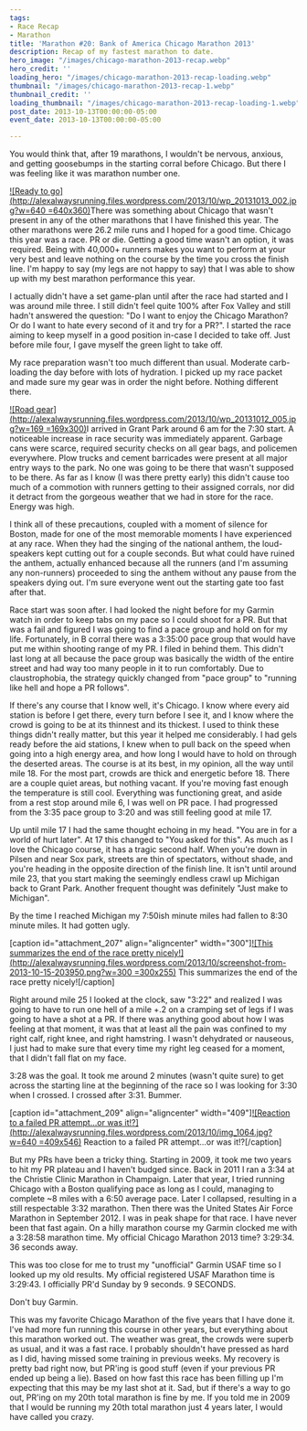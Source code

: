 ```yaml
---
tags:
- Race Recap
- Marathon
title: 'Marathon #20: Bank of America Chicago Marathon 2013'
description: Recap of my fastest marathon to date.
hero_image: "/images/chicago-marathon-2013-recap.webp"
hero_credit: ''
loading_hero: "/images/chicago-marathon-2013-recap-loading.webp"
thumbnail: "/images/chicago-marathon-2013-recap-1.webp"
thumbnail_credit: ''
loading_thumbnail: "/images/chicago-marathon-2013-recap-loading-1.webp"
post_date: 2013-10-13T00:00:00-05:00
event_date: 2013-10-13T00:00:00-05:00

---
```

You would think that, after 19 marathons, I wouldn't be nervous, anxious, and getting goosebumps in the starting corral before Chicago. But there I was feeling like it was marathon number one.

[![Ready to go](http://alexalwaysrunning.files.wordpress.com/2013/10/wp_20131013_002.jpg?w=640 =640x360)](http://alexalwaysrunning.files.wordpress.com/2013/10/wp_20131013_002.jpg)There was something about Chicago that wasn't present in any of the other marathons that I have finished this year. The other marathons were 26.2 mile runs and I hoped for a good time. Chicago this year was a race. PR or die. Getting a good time wasn't an option, it was required. Being with 40,000+ runners makes you want to perform at your very best and leave nothing on the course by the time you cross the finish line. I'm happy to say (my legs are not happy to say) that I was able to show up with my best marathon performance this year.

I actually didn't have a set game-plan until after the race had started and I was around mile three. I still didn't feel quite 100% after Fox Valley and still hadn't answered the question: "Do I want to enjoy the Chicago Marathon? Or do I want to hate every second of it and try for a PR?". I started the race aiming to keep myself in a good position in-case I decided to take off. Just before mile four, I gave myself the green light to take off.

My race preparation wasn't too much different than usual. Moderate carb-loading the day before with lots of hydration. I picked up my race packet and made sure my gear was in order the night before. Nothing different there.

[![Road gear](http://alexalwaysrunning.files.wordpress.com/2013/10/wp_20131012_005.jpg?w=169 =169x300)](http://alexalwaysrunning.files.wordpress.com/2013/10/wp_20131012_005.jpg)I arrived in Grant Park around 6 am for the 7:30 start. A noticeable increase in race security was immediately apparent. Garbage cans were scarce, required security checks on all gear bags, and policemen everywhere. Plow trucks and cement barricades were present at all major entry ways to the park. No one was going to be there that wasn't supposed to be there. As far as I know (I was there pretty early) this didn't cause too much of a commotion with runners getting to their assigned corrals, nor did it detract from the gorgeous weather that we had in store for the race. Energy was high.

I think all of these precautions, coupled with a moment of silence for Boston, made for one of the most memorable moments I have experienced at any race. When they had the singing of the national anthem, the loud-speakers kept cutting out for a couple seconds. But what could have ruined the anthem, actually enhanced because all the runners (and I'm assuming any non-runners) proceeded to sing the anthem without any pause from the speakers dying out. I'm sure everyone went out the starting gate too fast after that.

Race start was soon after. I had looked the night before for my Garmin watch in order to keep tabs on my pace so I could shoot for a PR. But that was a fail and figured I was going to find a pace group and hold on for my life. Fortunately, in B corral there was a 3:35:00 pace group that would have put me within shooting range of my PR. I filed in behind them. This didn't last long at all because the pace group was basically the width of the entire street and had way too many people in it to run comfortably. Due to claustrophobia, the strategy quickly changed from "pace group" to "running like hell and hope a PR follows".

If there's any course that I know well, it's Chicago. I know where every aid station is before I get there, every turn before I see it, and I know where the crowd is going to be at its thinnest and its thickest. I used to think these things didn't really matter, but this year it helped me considerably. I had gels ready before the aid stations, I knew when to pull back on the speed when going into a high energy area, and how long I would have to hold on through the deserted areas. The course is at its best, in my opinion, all the way until mile 18. For the most part, crowds are thick and energetic before 18. There are a couple quiet areas, but nothing vacant. If you're moving fast enough the temperature is still cool. Everything was functioning great, and aside from a rest stop around mile 6, I was well on PR pace. I had progressed from the 3:35 pace group to 3:20 and was still feeling good at mile 17.

Up until mile 17 I had the same thought echoing in my head. "You are in for a world of hurt later". At 17 this changed to "You asked for this". As much as I love the Chicago course, it has a tragic second half. When you're down in Pilsen and near Sox park, streets are thin of spectators, without shade, and you're heading in the opposite direction of the finish line. It isn't until around mile 23, that you start making the seemingly endless crawl up Michigan back to Grant Park. Another frequent thought was definitely "Just make to Michigan".

By the time I reached Michigan my 7:50ish minute miles had fallen to 8:30 minute miles. It had gotten ugly.

\[caption id="attachment_207" align="aligncenter" width="300"\][![This summarizes the end of the race pretty nicely!](http://alexalwaysrunning.files.wordpress.com/2013/10/screenshot-from-2013-10-15-203950.png?w=300 =300x255)](http://alexalwaysrunning.files.wordpress.com/2013/10/screenshot-from-2013-10-15-203950.png) This summarizes the end of the race pretty nicely!\[/caption\]

Right around mile 25 I looked at the clock, saw "3:22" and realized I was going to have to run one hell of a mile +.2 on a cramping set of legs if I was going to have a shot at a PR. If there was anything good about how I was feeling at that moment, it was that at least all the pain was confined to my right calf, right knee, and right hamstring. I wasn't dehydrated or nauseous, I just had to make sure that every time my right leg ceased for a moment, that I didn't fall flat on my face.

3:28 was the goal. It took me around 2 minutes (wasn't quite sure) to get across the starting line at the beginning of the race so I was looking for 3:30 when I crossed. I crossed after 3:31. Bummer.

\[caption id="attachment_209" align="aligncenter" width="409"\][![Reaction to a failed PR attempt...or was it!?](http://alexalwaysrunning.files.wordpress.com/2013/10/img_1064.jpg?w=640 =409x546)](http://alexalwaysrunning.files.wordpress.com/2013/10/img_1064.jpg) Reaction to a failed PR attempt...or was it!?\[/caption\]

But my PRs have been a tricky thing. Starting in 2009, it took me two years to hit my PR plateau and I haven't budged since. Back in 2011 I ran a 3:34 at the Christie Clinic Marathon in Champaign. Later that year, I tried running Chicago with a Boston qualifying pace as long as I could, managing to complete \~8 miles with a 6:50 average pace. Later I collapsed, resulting in a still respectable 3:32 marathon. Then there was the United States Air Force Marathon in September 2012. I was in peak shape for that race. I have never been that fast again. On a hilly marathon course my Garmin clocked me with a 3:28:58 marathon time. My official Chicago Marathon 2013 time? 3:29:34. 36 seconds away.

This was too close for me to trust my "unofficial" Garmin USAF time so I looked up my old results. My official registered USAF Marathon time is 3:29:43. I officially PR'd Sunday by 9 seconds. 9 SECONDS.

Don't buy Garmin.

This was my favorite Chicago Marathon of the five years that I have done it. I've had more fun running this course in other years, but everything about this marathon worked out. The weather was great, the crowds were superb as usual, and it was a fast race. I probably shouldn't have pressed as hard as I did, having missed some training in previous weeks. My recovery is pretty bad right now, but PR'ing is good stuff (even if your previous PR ended up being a lie). Based on how fast this race has been filling up I'm expecting that this may be my last shot at it. Sad, but if there's a way to go out, PR'ing on my 20th total marathon is fine by me. If you told me in 2009 that I would be running my 20th total marathon just 4 years later, I would have called you crazy.